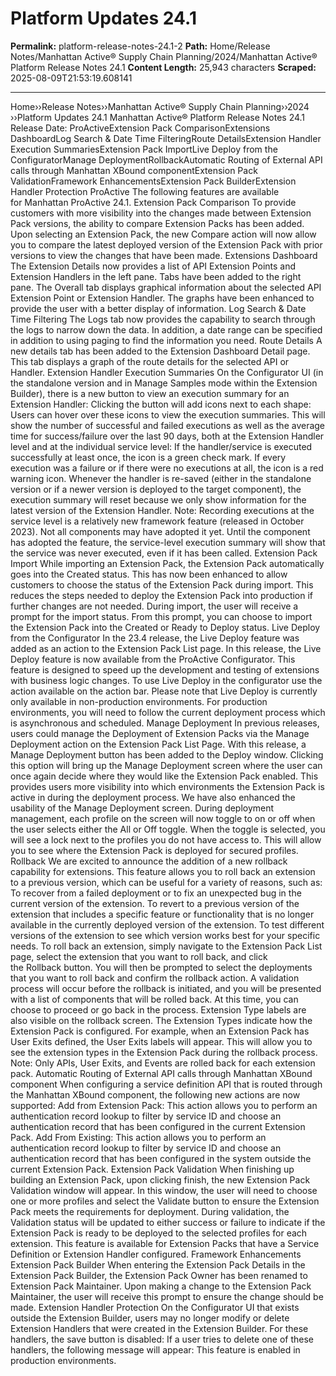 # Platform Updates 24.1

**Permalink:** platform-release-notes-24.1-2
**Path:** Home/Release Notes/Manhattan Active® Supply Chain Planning/2024/Manhattan Active® Platform Release Notes 24.1
**Content Length:** 25,943 characters
**Scraped:** 2025-08-09T21:53:19.608141

---

Home››Release Notes››Manhattan Active® Supply Chain Planning››2024 ››Platform Updates 24.1 Manhattan Active® Platform Release Notes 24.1 Release Date: ProActiveExtension Pack ComparisonExtensions DashboardLog Search & Date Time FilteringRoute DetailsExtension Handler Execution SummariesExtension Pack ImportLive Deploy from the ConfiguratorManage DeploymentRollbackAutomatic Routing of External API calls through Manhattan XBound componentExtension Pack ValidationFramework EnhancementsExtension Pack BuilderExtension Handler Protection ProActive The following features are available for Manhattan ProActive 24.1. Extension Pack Comparison To provide customers with more visibility into the changes made between Extension Pack versions, the ability to compare Extension Packs has been added. Upon selecting an Extension Pack, the new Compare action will now allow you to compare the latest deployed version of the Extension Pack with prior versions to view the changes that have been made. Extensions Dashboard The Extension Details now provides a list of API Extension Points and Extension Handlers in the left pane. Tabs have been added to the right pane. The Overall tab displays graphical information about the selected API Extension Point or Extension Handler. The graphs have been enhanced to provide the user with a better display of information. Log Search & Date Time Filtering The Logs tab now provides the capability to search through the logs to narrow down the data. In addition, a date range can be specified in addition to using paging to find the information you need. Route Details A new details tab has been added to the Extension Dashboard Detail page. This tab displays a graph of the route details for the selected API or Handler. Extension Handler Execution Summaries On the Configurator UI (in the standalone version and in Manage Samples mode within the Extension Builder), there is a new button to view an execution summary for an Extension Handler: Clicking the button will add icons next to each shape: Users can hover over these icons to view the execution summaries. This will show the number of successful and failed executions as well as the average time for success/failure over the last 90 days, both at the Extension Handler level and at the individual service level: If the handler/service is executed successfully at least once, the icon is a green check mark. If every execution was a failure or if there were no executions at all, the icon is a red warning icon. Whenever the handler is re-saved (either in the standalone version or if a newer version is deployed to the target component), the execution summary will reset because we only show information for the latest version of the Extension Handler. Note: Recording executions at the service level is a relatively new framework feature (released in October 2023). Not all components may have adopted it yet. Until the component has adopted the feature, the service-level execution summary will show that the service was never executed, even if it has been called. Extension Pack Import While importing an Extension Pack, the Extension Pack automatically goes into the Created status. This has now been enhanced to allow customers to choose the status of the Extension Pack during import. This reduces the steps needed to deploy the Extension Pack into production if further changes are not needed. During import, the user will receive a prompt for the import status. From this prompt, you can choose to import the Extension Pack into the Created or Ready to Deploy status. Live Deploy from the Configurator In the 23.4 release, the Live Deploy feature was added as an action to the Extension Pack List page. In this release, the Live Deploy feature is now available from the ProActive Configurator. This feature is designed to speed up the development and testing of extensions with business logic changes. To use Live Deploy in the configurator use the action available on the action bar. Please note that Live Deploy is currently only available in non-production environments. For production environments, you will need to follow the current deployment process which is asynchronous and scheduled. Manage Deployment In previous releases, users could manage the Deployment of Extension Packs via the Manage Deployment action on the Extension Pack List Page. With this release, a Manage Deployment button has been added to the Deploy window. Clicking this option will bring up the Manage Deployment screen where the user can once again decide where they would like the Extension Pack enabled. This provides users more visibility into which environments the Extension Pack is active in during the deployment process. We have also enhanced the usability of the Manage Deployment screen. During deployment management, each profile on the screen will now toggle to on or off when the user selects either the All or Off toggle. When the toggle is selected, you will see a lock next to the profiles you do not have access to. This will allow you to see where the Extension Pack is deployed for secured profiles. Rollback We are excited to announce the addition of a new rollback capability for extensions. This feature allows you to roll back an extension to a previous version, which can be useful for a variety of reasons, such as: To recover from a failed deployment or to fix an unexpected bug in the current version of the extension. To revert to a previous version of the extension that includes a specific feature or functionality that is no longer available in the currently deployed version of the extension. To test different versions of the extension to see which version works best for your specific needs. To roll back an extension, simply navigate to the Extension Pack List page, select the extension that you want to roll back, and click the Rollback button. You will then be prompted to select the deployments that you want to roll back and confirm the rollback action. A validation process will occur before the rollback is initiated, and you will be presented with a list of components that will be rolled back. At this time, you can choose to proceed or go back in the process. Extension Type labels are also visible on the rollback screen. The Extension Types indicate how the Extension Pack is configured. For example, when an Extension Pack has User Exits defined, the User Exits labels will appear. This will allow you to see the extension types in the Extension Pack during the rollback process. Note: Only APIs, User Exits, and Events are rolled back for each extension pack. Automatic Routing of External API calls through Manhattan XBound component When configuring a service definition API that is routed through the Manhattan XBound component, the following new actions are now supported: Add from Extension Pack: This action allows you to perform an authentication record lookup to filter by service ID and choose an authentication record that has been configured in the current Extension Pack. Add From Existing: This action allows you to perform an authentication record lookup to filter by service ID and choose an authentication record that has been configured in the system outside the current Extension Pack. Extension Pack Validation When finishing up building an Extension Pack, upon clicking finish, the new Extension Pack Validation window will appear. In this window, the user will need to choose one or more profiles and select the Validate button to ensure the Extension Pack meets the requirements for deployment. During validation, the Validation status will be updated to either success or failure to indicate if the Extension Pack is ready to be deployed to the selected profiles for each extension. This feature is available for Extension Packs that have a Service Definition or Extension Handler configured. Framework Enhancements Extension Pack Builder When entering the Extension Pack Details in the Extension Pack Builder, the Extension Pack Owner has been renamed to Extension Pack Maintainer. Upon making a change to the Extension Pack Maintainer, the user will receive this prompt to ensure the change should be made. Extension Handler Protection On the Configurator UI that exists outside the Extension Builder, users may no longer modify or delete Extension Handlers that were created in the Extension Builder. For these handlers, the save button is disabled: If a user tries to delete one of these handlers, the following message will appear: This feature is enabled in production environments.